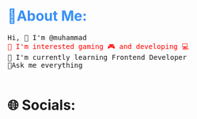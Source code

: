 <link rel="preconnect" href="https://fonts.googleapis.com">
<link rel="preconnect" href="https://fonts.gstatic.com" crossorigin>
<link href="https://fonts.googleapis.com/css2?family=Pixelify+Sans:wght@400;500;600;700&display=swap" rel="stylesheet">

<link rel="preconnect" href="https://fonts.googleapis.com">
<link rel="preconnect" href="https://fonts.gstatic.com" crossorigin>
<link href="https://fonts.googleapis.com/css2?family=Pixelify+Sans:wght@400;500;600;700&family=Roboto+Mono&display=swap" rel="stylesheet">

<link rel="preconnect" href="https://fonts.googleapis.com">
<link rel="preconnect" href="https://fonts.gstatic.com" crossorigin>
<link href="https://fonts.googleapis.com/css2?family=Martian+Mono:wght@300;400;500;700&display=swap" rel="stylesheet">

<h1><a class="abouth1">💫About Me:</a></h1>

<p class="about-p">Hi, 👋 I'm @muhammad</p>
<p style="color: red;" class="about-p">👀 I'm interested gaming 🎮 and developing 💻</p>
<p class="about-p">🌱 I'm currently learning Frontend Developer</p>
<p class="about-p">💬Ask me everything</p>
<br /> 
<h1 style="">🌐 Socials:</h1>





<style>
    .abouth1 {
        color: #368ff5;
    }

  .about-p {
    font-weight: 20px;
    margin: 0;
    font-family: 'Martian Mono', monospace;
  }
</style>